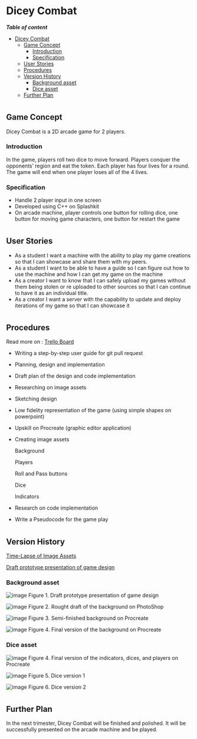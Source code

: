 # Dicey Combat

***Table of content***
- [Dicey Combat](#dicey-combat)
  - [Game Concept](#game-concept)
    - [Introduction](#introduction)
    - [Specification](#specification)
  - [User Stories](#user-stories)
  - [Procedures](#procedures)
  - [Version History](#version-history)
    - [Background asset](#background-asset)
    - [Dice asset](#dice-asset)
  - [Further Plan](#further-plan)
    

#

## Game Concept
Dicey Combat is a 2D arcade game for 2 players.  

### Introduction

In the game, players roll two dice to move forward. Players conquer the opponents’ region and eat the token. Each player has four lives for a round. The game will end when one player loses all of the 4 lives. 

### Specification
* Handle 2 player input in one screen 
* Developed using C++ on Splashkit 
* On arcade machine, player controls one button for rolling dice, one button for moving game characters, one button for restart the game 

#

## User Stories
* As a student I want a machine with the ability to play my game creations so that I can showcase and share them with my peers.
* As a student I want to be able to have a guide so I can figure out how to use the machine and how I can get my game on the machine
* As a creator I want to know that I can safely upload my games without them being stolen or re uploaded to other sources so that I can continue to have it as an individual title.
* As a creator I want a server with the capability to update and deploy iterations of my game so that I can showcase it

#


## Procedures
Read more on :
[Trello Board](https://trello.com/b/ZqLqB2VB/cool-game-team)

* Writing a step-by-step user guide for git pull request 

* Planning, design and implementation  

* Draft plan of the design and code implementation 

* Researching on image assets 

* Sketching design  

* Low fidelity representation of the game (using simple shapes on powerpoint) 

* Upskill on Procreate (graphic editor application) 

* Creating image assets 

  Background 

  Players 

  Roll and Pass buttons 

  Dice 

  Indicators 

* Research on code implementation 

* Write a Pseudocode for the game play 

#

## Version History
[Time-Lapse of Image Assets](https://youtu.be/5eA3UTkKqgs) 

[Draft prototype presentation of game design](https://docs.google.com/presentation/d/1NAFD1ZbJFT7JtbG1qoaIBiS6UfSF0FfsAPnxu15A-Gk/edit?usp=sharing)  
### Background asset

![image](Images\Background1.png)
Figure 1. Draft prototype presentation of game design

![image](Images\DiceyCombatBackground.png)
Figure 2. Rought draft of the background on PhotoShop 

![image](Images\Background2.png)
Figure 3. Semi-finished background on Procreate

![image](Images\Background3.png)
Figure 4. Final version of the background on Procreate 

### Dice asset

![image](Images\Tokens.png)
Figure 4. Final version of the indicators, dices, and players on Procreate  

![image](Images\Dice1.png)
Figure 5. Dice version 1

![image](Images\Dice2.png)
Figure 6. Dice version 2

#

## Further Plan
In the next trimester, Dicey Combat will be finished and polished. It will be successfully presented on the arcade machine and be played.



